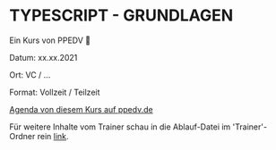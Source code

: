 # TYPESCRIPT - GRUNDLAGEN

Ein Kurs von PPEDV :rocket:

Datum: xx.xx.2021

Ort: VC / ...

Format: Vollzeit / Teilzeit

[Agenda von diesem Kurs auf ppedv.de](https://ppedv.de/Schulung/Kurse/TypeScriptProgrammierungAngularECMAScriptJavaScriptSeminarTrainingWeiterbildung.aspx)

Für weitere Inhalte vom Trainer schau in die Ablauf-Datei im 'Trainer'-Ordner rein [link](./TEILNEHMER/ABLAUF.md).
